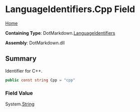 <a name="_top"></a>

# LanguageIdentifiers\.Cpp Field

[Home](../../../README.md#_top)

**Containing Type**: DotMarkdown\.[LanguageIdentifiers](../README.md#_top)

**Assembly**: DotMarkdown\.dll

## Summary

Identifier for C\+\+\.

```csharp
public const string Cpp = "cpp"
```

### Field Value

System\.[String](https://docs.microsoft.com/en-us/dotnet/api/system.string)
